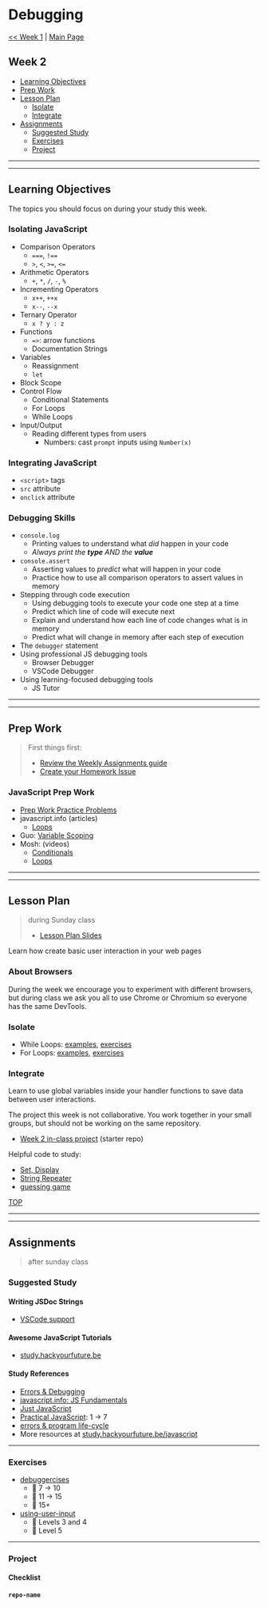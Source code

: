 # Debugging

[<< Week 1](../week-1/README.md) | [Main Page](../README.md)

## Week 2

- [Learning Objectives](#learning-objectives)
- [Prep Work](#prep-work)
- [Lesson Plan](#lesson-plan)
  - [Isolate](#isolate)
  - [Integrate](#integrate)
- [Assignments](#assignments)
  - [Suggested Study](#suggested-study)
  - [Exercises](#exercises)
  - [Project](#project)

---
---

## Learning Objectives

The topics you should focus on during your study this week.

### Isolating JavaScript

- Comparison Operators
  - `===`, `!==`
  - `>`, `<`, `>=`, `<=`
- Arithmetic Operators
  - `+`, `*`, `/`, `-`, `%`
- Incrementing Operators
  - `x++`, `++x`
  - `x--`, `--x`
- Ternary Operator
  - `x ? y : z`
- Functions
  - `=>`: arrow functions
  - Documentation Strings
- Variables
  - Reassignment
  - `let`
- Block Scope
- Control Flow
  - Conditional Statements
  - For Loops
  - While Loops
- Input/Output
  - Reading different types from users
    - Numbers: cast `prompt` inputs using `Number(x)`

### Integrating JavaScript

- `<script>` tags
- `src` attribute
- `onclick` attribute

### Debugging Skills

- `console.log`
  - Printing values to understand what _did_ happen in your code
  - _Always print the **type** AND the **value**_
- `console.assert`
  - Asserting values to _predict_ what will happen in your code
  - Practice how to use all comparison operators to assert values in memory
- Stepping through code execution
  - Using debugging tools to execute your code one step at a time
  - Predict which line of code will execute next
  - Explain and understand how each line of code changes what is in memory
  - Predict what will change in memory after each step of execution
- The `debugger` statement
- Using professional JS debugging tools
  - Browser Debugger
  - VSCode Debugger
- Using learning-focused debugging tools
  - JS Tutor

---
---

## Prep Work

> First things first:
> - [Review the Weekly Assignments guide](https://home.hackyourfuture.be/students/weekly-assignments)
> - [Create your Homework Issue](https://home.hackyourfuture.be/students/homework-submission#homework-issues)

### JavaScript Prep Work

- [Prep Work Practice Problems](https://hackyourfuture.be/debugging/week-2/prep)
- javascript.info (articles)
  - [Loops](https://javascript.info/while-for)
- Guo: [Variable Scoping](https://www.youtube.com/watch?v=9O-PCTfT6Rs&list=PLzV58Zm8FuBJFfQN5il3ujx6FDAY8Ds3u&index=3)
- Mosh: (videos)
  - [Conditionals](https://www.youtube.com/watch?v=IsG4Xd6LlsM&list=PLTjRvDozrdlxEIuOBZkMAK5uiqp8rHUax&index=6)
  - [Loops](https://www.youtube.com/watch?v=s9wW2PpJsmQ&list=PLTjRvDozrdlxEIuOBZkMAK5uiqp8rHUax&index=7)

---
---

## Lesson Plan

> during Sunday class
> - [Lesson Plan Slides](https://hackyourfuture.be/debugging/week-2)

Learn how create basic user interaction in your web pages

### About Browsers

During the week we encourage you to experiment with different browsers, but during class we ask you all to use Chrome or Chromium so everyone has the same DevTools.

### Isolate

- While Loops: [examples](../isolate/loops-while/examples), [exercises](../isolate/loops-while/exercises)
- For Loops: [examples](../isolate/loops-for/examples), [exercises](../isolate/loops-for/exercises)

### Integrate

Learn to use global variables inside your handler functions to save data between user interactions.

The project this week is not collaborative.  You work together in your small groups, but should not be working on the same repository.

- [Week 2 in-class project](https://github.com/HackYourFutureBelgium/debugging-integrate-week-2) (starter repo)

Helpful code to study:

- [Set, Display](../integrate/using-global-variables/set-display.html)
- [String Repeater](../integrate/using-global-variables/string-repeater.html)
- [guessing game](../integrate/using-global-variables/guessing-game.html)

[TOP](#debugging)

---
---

## Assignments

> after sunday class

### Suggested Study

#### Writing JSDoc Strings

- [VSCode support](https://code.visualstudio.com/Docs/languages/javascript#_jsdoc-support)

#### Awesome JavaScript Tutorials

- [study.hackyourfuture.be](https://study.hackyourfuture.be/javascript#awesome-tutorials)

#### Study References

- [Errors & Debugging](https://education.launchcode.org/intro-to-professional-web-dev/chapters/errors-and-debugging/index.html)
- [javascript.info: JS Fundamentals](https://javascript.info/first-steps)
- [Just JavaScript](https://github.com/HackYourFutureBelgium/just-javascript)
- [Practical JavaScript](https://shawnr.gitbooks.io/practical-introduction-to-javascript/): 1 -> 7
- [errors & program life-cycle](https://github.com/janke-learning/errors-and-life-cycle)
- More resources at [study.hackyourfuture.be/javascript](https://study.hackyourfuture.be/javascript)

---

### Exercises

- [debuggercises](https://github.com/hackyourfuturebelgium/debuggercises)
  - :egg: 7 -> 10
  - :hatching_chick: 11 -> 15
  - :hatched_chick: 15+
- [using-user-input](https://github.com/HackYourFutureBelgium/using-user-input)
  - :egg: Levels 3 and 4
  - :hatching_chick: Level 5

---

### Project

#### Checklist

#### `repo-name`

